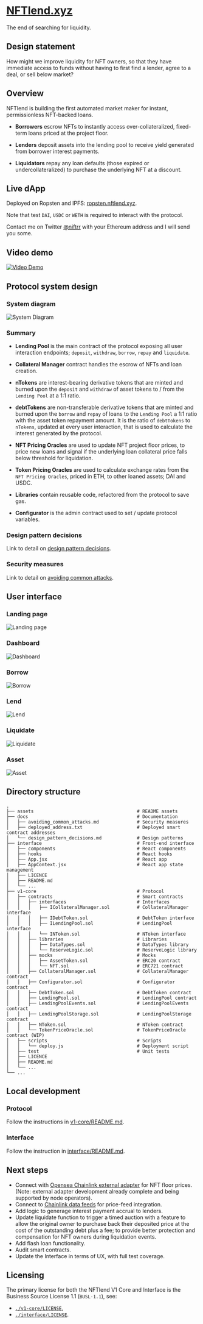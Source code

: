 # [NFTlend.xyz](https://nftlend.xyz/)

The end of searching for liquidity. 

## Design statement

How might we improve liquidity for NFT owners, so that they have immediate access to funds without having to first find a lender, agree to a deal, or sell below market?

## Overview

NFTlend is building the first automated market maker for instant, permissionless NFT-backed loans.

- **Borrowers** escrow NFTs to instantly access over-collateralized, fixed-term loans priced at the project floor. 

- **Lenders** deposit assets into the lending pool to receive yield generated from borrower interest payments. 

- **Liquidators** repay any loan defaults (those expired or undercollateralized) to purchase the underlying NFT at a discount.

## Live dApp 

Deployed on Ropsten and IPFS: [ropsten.nftlend.xyz](https://ropsten.nftlend.xyz/#/).

Note that test `DAI`, `USDC` or `WETH` is required to interact with the protocol. 

Contact me on Twitter [@niftrr](https://twitter.com/niftrr) with your Ethereum address and I will send you some. 

## Video demo

[![Video Demo](assets/nftlend-ui-landingpage.png)](https://youtu.be/iT2rJXup3eQ)

## Protocol system design

### System diagram

![System Diagram](assets/nftlend-system-diagram.png?raw=true "System diagram")

### Summary

- **Lending Pool** is the main contract of the protocol exposing all user interaction endpoints; `deposit`, `withdraw`, `borrow`, `repay` and `liquidate`.

- **Collateral Manager** contract handles the escrow of NFTs and loan creation.

- **nTokens** are interest-bearing derivative tokens that are minted and burned upon the `deposit` and `withdraw` of asset tokens to / from the `Lending Pool` at a 1:1 ratio.

- **debtTokens** are non-transferable derivative tokens that are minted and burned upon the `borrow` and `repay` of loans to the `Lending Pool` a 1:1 ratio with the asset token repayment amount. It is the ratio of `debtTokens` to `nTokens`, updated at every user interaction, that is used to calculate the interest generated by the protocol.

- **NFT Pricing Oracles** are used to update NFT project floor prices, to price new loans and signal if the underlying loan collateral price falls below threshold for liquidation.

- **Token Pricing Oracles** are used to calculate exchange rates from the `NFT Pricing Oracles`, priced in ETH, to other loaned assets; DAI and USDC.

- **Libraries** contain reusable code, refactored from the protocol to save gas.

- **Configurator** is the admin contract used to set / update protocol variables. 

### Design pattern decisions

Link to detail on [design pattern decisions](docs/design_pattern_decisions.md).

### Security measures

Link to detail on [avoiding common attacks](docs/avoiding_common_attacks.md).

## User interface

### Landing page

![Landing page](assets/nftlend-ui-landingpage.png?raw=true "Landing page")

### Dashboard

![Dashboard](assets/nftlend-ui-dashboard.png?raw=true "Dashboard")

### Borrow

![Borrow](assets/nftlend-ui-borrow.png?raw=true "Borrow")

### Lend

![Lend](assets/nftlend-ui-lend.png?raw=true "Lend")

### Liquidate

![Liquidate](assets/nftlend-ui-liquidate.png?raw=true "Liquidate")

### Asset

![Asset](assets/nftlend-ui-asset.png?raw=true "Asset")

## Directory structure

    .
    ├── assets                                      # README assets
    ├── docs                                        # Documentation 
    │   ├── avoiding_common_attacks.md              # Security measures 
    │   ├── deployed_address.txt                    # Deployed smart contract addresses
    │   └── design_pattern_decisions.md             # Design patterns 
    ├── interface                                   # Front-end interface
    │   ├── components                              # React components 
    │   ├── hooks                                   # React hooks 
    │   ├── App.jsx                                 # React app
    │   ├── AppContext.jsx                          # React app state management
    │   ├── LICENCE                          
    │   ├── README.md                        
    │   └── ...   
    ├── v1-core                                     # Protocol 
    │   ├── contracts                               # Smart contracts
    │   │   ├── interfaces                          # Interfaces
    │   │   │   ├── ICollateralManager.sol          # CollateralManager interface
    │   │   │   ├── IDebtToken.sol                  # DebtToken interface
    │   │   │   ├── ILendingPool.sol                # LendingPool interface
    │   │   │   └── INToken.sol                     # NToken interface
    │   │   ├── libraries                           # Libraries
    │   │   │   ├── DataTypes.sol                   # DataTypes library
    │   │   │   └── ReserveLogic.sol                # ReserveLogic library
    │   │   ├── mocks                               # Mocks
    │   │   │   ├── AssetToken.sol                  # ERC20 contract
    │   │   │   └── NFT.sol                         # ERC721 contract
    │   │   ├── CollateralManager.sol               # CollateralManager contract
    │   │   ├── Configurator.sol                    # Configurator contract
    │   │   ├── DebtToken.sol                       # DebtToken contract
    │   │   ├── LendingPool.sol                     # LendingPool contract
    │   │   ├── LendingPoolEvents.sol               # LendingPoolEvents contract
    │   │   ├── LendingPoolStorage.sol              # LendingPoolStorage contract
    │   │   ├── NToken.sol                          # NToken contract
    │   │   └── TokenPriceOracle.sol                # TokenPriceOracle contract (WIP)
    │   ├── scripts                                 # Scripts 
    │   │   └── deploy.js                           # Deployment script
    │   ├── test                                    # Unit tests
    │   ├── LICENCE  
    │   ├── README.md      
    │   └── ...  
    └── ...

## Local development

### Protocol

Follow the instructions in [v1-core/README.md](v1-core/README.md).

### Interface

Follow the instruction in [interface/README.md](interface/README.md).

## Next steps

* Connect with [Opensea Chainlink external adapter](https://github.com/niftrr/opensea-cl-ea) for NFT floor prices. (Note: external adapter development already complete and being supported by node operators).
* Connect to [Chainlink data feeds](https://chain.link/data-feeds) for price-feed integration. 
* Add logic to generage interest payment accrual to lenders.
* Update liquidate function to trigger a timed auction with a feature to allow the original owner to purchase back their deposited price at the cost of the outstanding debt plus a fee; to provide better protection and compensation for NFT owners during liquidation events. 
* Add flash loan functionality.
* Audit smart contracts.
* Update the Interface in terms of UX, with full test coverage.

## Licensing

The primary license for both the NFTlend V1 Core and Interface is the Business Source License 1.1 (`BUSL-1.1`), see:
* [`./v1-core/LICENSE`](./v1-core/LICENCE),
* [`./interface/LICENSE`](./interface/LICENCE).
